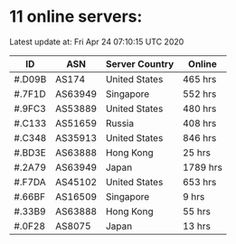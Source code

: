# 11 online servers:

Latest update at: Fri Apr 24 07:10:15 UTC 2020

| ID | ASN | Server Country | Online |
| -- | --- | -------------- | ------ |
| #.D09B | AS174 | United States | 465 hrs |
| #.7F1D | AS63949 | Singapore | 552 hrs |
| #.9FC3 | AS53889 | United States | 480 hrs |
| #.C133 | AS51659 | Russia | 408 hrs |
| #.C348 | AS35913 | United States | 846 hrs |
| #.BD3E | AS63888 | Hong Kong | 25 hrs |
| #.2A79 | AS63949 | Japan | 1789 hrs |
| #.F7DA | AS45102 | United States | 653 hrs |
| #.66BF | AS16509 | Singapore | 9 hrs |
| #.33B9 | AS63888 | Hong Kong | 55 hrs |
| #.0F28 | AS8075 | Japan | 13 hrs |

